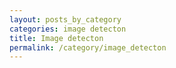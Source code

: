 ```yaml
---
layout: posts_by_category
categories: image detecton
title: Image detecton
permalink: /category/image_detecton
---
```

